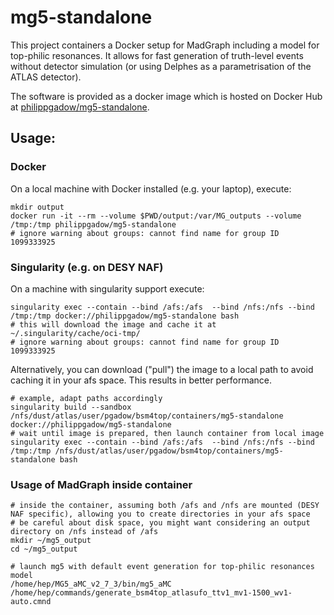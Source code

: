 # mg5-standalone

This project containers a Docker setup for MadGraph including a model for top-philic resonances.
It allows for fast generation of truth-level events without detector simulation (or using Delphes as a parametrisation of the ATLAS detector).

The software is provided as a docker image which is hosted on Docker Hub at [philippgadow/mg5-standalone](https://hub.docker.com/repository/docker/philippgadow/mg5-standalone).

## Usage:
### Docker
On a local machine with Docker installed (e.g. your laptop), execute:
```
mkdir output
docker run -it --rm --volume $PWD/output:/var/MG_outputs --volume /tmp:/tmp philippgadow/mg5-standalone
# ignore warning about groups: cannot find name for group ID 1099333925
```

### Singularity (e.g. on DESY NAF)
On a machine with singularity support execute:
```
singularity exec --contain --bind /afs:/afs  --bind /nfs:/nfs --bind /tmp:/tmp docker://philippgadow/mg5-standalone bash
# this will download the image and cache it at ~/.singularity/cache/oci-tmp/
# ignore warning about groups: cannot find name for group ID 1099333925
```

Alternatively, you can download ("pull") the image to a local path to avoid caching it in your afs space.
This results in better performance.
```
# example, adapt paths accordingly
singularity build --sandbox /nfs/dust/atlas/user/pgadow/bsm4top/containers/mg5-standalone docker://philippgadow/mg5-standalone
# wait until image is prepared, then launch container from local image
singularity exec --contain --bind /afs:/afs  --bind /nfs:/nfs --bind /tmp:/tmp /nfs/dust/atlas/user/pgadow/bsm4top/containers/mg5-standalone bash
```

### Usage of MadGraph inside container
```
# inside the container, assuming both /afs and /nfs are mounted (DESY NAF specific), allowing you to create directories in your afs space
# be careful about disk space, you might want considering an output directory on /nfs instead of /afs
mkdir ~/mg5_output
cd ~/mg5_output

# launch mg5 with default event generation for top-philic resonances model
/home/hep/MG5_aMC_v2_7_3/bin/mg5_aMC /home/hep/commands/generate_bsm4top_atlasufo_ttv1_mv1-1500_wv1-auto.cmnd
```
